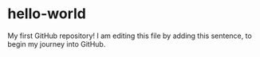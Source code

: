 # hello-world
My first GitHub repository!
I am editing this file by adding this sentence, to begin my journey into GitHub.
